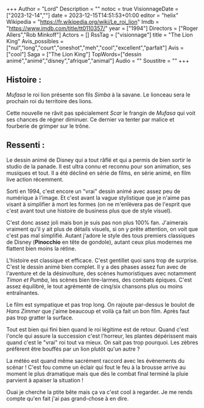 +++
Author = "Lord"
Description = ""
notoc = true
VisionnageDate = ["2023-12-14",""]
date = 2023-12-15T14:51:53+01:00
editor = "helix"
Wikipedia = "https://fr.wikipedia.org/wiki/Le_roi_lion"
Imdb = "https://www.imdb.com/title/tt0110357/"
year = ["1994"]
Directors = ["Roger Allers","Rob Minkoff"]
Actors = []
RssTag = ["visionnage"]
title = "The Lion King"
Avis_possibles = ["nul","long","court","oneshot","meh","cool","excellent","parfait"]
Avis = ["cool"] 
Saga = ["The Lion King"]
TopWords=["dessin animé","animé","disney","afrique","animal"]
Audio = ""
Soustitre = ""
+++
## Histoire : 
*Mufasa* le roi lion présente son fils *Simba* à la savane.
Le lionceau sera le prochain roi du territoire des lions.

Cette nouvelle ne râvit pas spécialement *Scar* le frangin de *Mufasa* qui voit ses chances de régner diminuer.
Ce dernier va tenter par malice et fourberie de grimper sur le trône.

## Ressenti :
Le dessin animé de Disney qui a tout râflé et qui a permis de bien sortir le studio de la panade.
Il est ultra connu et reconnu pour son animation, ses musiques et tout.
Il a été décliné en série de films, en série animé, en film live action récemment.

Sorti en 1994, c'est encore un "vrai" dessin animé avec assez peu de numérique à l'image.
Et c'est avant la vague stylistique que je n'aime pas visant à simplifier à mort les formes (on ne m'enlèvera pas de l'esprit que c'est avant tout une histoire de business plus que de style visuel).

C'est donc assez joli mais bon je suis pas non plus 100% fan.
J'aimerais vraiment qu'il y ait plus de détails visuels, si on y prête attention, on voit que c'est pas mal simplifié.
Autant j'adore le style des tous premiers classiques de Disney (**Pinocchio** en tête de gondole), autant ceux plus modernes me flattent bien moins la rétine.

L'histoire est classique et efficace.
C'est gentillet quoi sans trop de surprise.
C'est le dessin animé bien complet.
Il y a des phases assez fun avec de l'aventure et de la désinvolture, des scènes humoristiques avec notamment *Timon et Pumba*, les scènes bien tire-larmes, des combats épiques.
C'est assez équilibré, le tout agrémenté de cinq/six chansons plus ou moins entraînantes.

Le film est sympatique et pas trop long.
On rajoute par-dessus le boulot de *Hans Zimmer* que j'aime beaucoup et voilà ça fait un bon film.
Après faut pas trop gratter la surface.

Tout est bien qui fini bien quand le roi légitime est de retour.
Quand c'est l'oncle qui assure la succession c'est l'horreur, les plantes dépérissent mais quand c'est le "vrai" roi tout va mieux.
On sait pas trop pourquoi.
Les zèbres préfèrent être bouffés par un lion plutôt qu'un autre ?

La météo est quand même sacrément raccord avec les évènements du scénar !
C'est fou comme un éclair qui fout le feu à la brousse arrive au moment le plus dramatique mais que dès le combat final terminé la pluie parvient à apaiser la situation !

Ouai je cherche la ptite bête mais ça va c'est cool à regarder.
Je me rends compte qu'en fait j'ai pas grand-chose à en dire.
